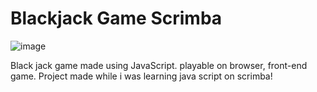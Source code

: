 # Blackjack Game Scrimba
![image](https://user-images.githubusercontent.com/70213048/181068204-5f8be23e-ed2f-4520-b07e-6b39e4737dde.png)

Black jack game made using JavaScript. 
playable on browser, front-end game.
Project made while i was learning java script on scrimba! 
